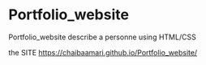 # Portfolio_website
Portfolio_website describe a personne using HTML/CSS

the SITE
 https://chaibaamari.github.io/Portfolio_website/
